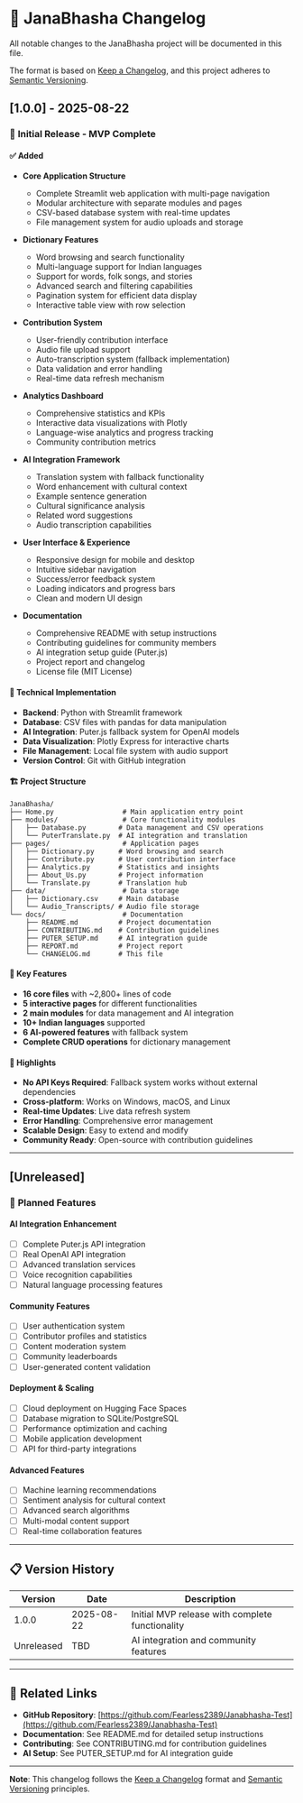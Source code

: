 # 📝 JanaBhasha Changelog

All notable changes to the JanaBhasha project will be documented in this file.

The format is based on [Keep a Changelog](https://keepachangelog.com/en/1.0.0/),
and this project adheres to [Semantic Versioning](https://semver.org/spec/v2.0.0.html).

## [1.0.0] - 2025-08-22

### 🎉 **Initial Release - MVP Complete**

#### ✅ **Added**
- **Core Application Structure**
  - Complete Streamlit web application with multi-page navigation
  - Modular architecture with separate modules and pages
  - CSV-based database system with real-time updates
  - File management system for audio uploads and storage

- **Dictionary Features**
  - Word browsing and search functionality
  - Multi-language support for Indian languages
  - Support for words, folk songs, and stories
  - Advanced search and filtering capabilities
  - Pagination system for efficient data display
  - Interactive table view with row selection

- **Contribution System**
  - User-friendly contribution interface
  - Audio file upload support
  - Auto-transcription system (fallback implementation)
  - Data validation and error handling
  - Real-time data refresh mechanism

- **Analytics Dashboard**
  - Comprehensive statistics and KPIs
  - Interactive data visualizations with Plotly
  - Language-wise analytics and progress tracking
  - Community contribution metrics

- **AI Integration Framework**
  - Translation system with fallback functionality
  - Word enhancement with cultural context
  - Example sentence generation
  - Cultural significance analysis
  - Related word suggestions
  - Audio transcription capabilities

- **User Interface & Experience**
  - Responsive design for mobile and desktop
  - Intuitive sidebar navigation
  - Success/error feedback system
  - Loading indicators and progress bars
  - Clean and modern UI design

- **Documentation**
  - Comprehensive README with setup instructions
  - Contributing guidelines for community members
  - AI integration setup guide (Puter.js)
  - Project report and changelog
  - License file (MIT License)

#### 🔧 **Technical Implementation**
- **Backend**: Python with Streamlit framework
- **Database**: CSV files with pandas for data manipulation
- **AI Integration**: Puter.js fallback system for OpenAI models
- **Data Visualization**: Plotly Express for interactive charts
- **File Management**: Local file system with audio support
- **Version Control**: Git with GitHub integration

#### 🏗️ **Project Structure**
```
JanaBhasha/
├── Home.py                 # Main application entry point
├── modules/                # Core functionality modules
│   ├── Database.py        # Data management and CSV operations
│   └── PuterTranslate.py  # AI integration and translation
├── pages/                  # Application pages
│   ├── Dictionary.py      # Word browsing and search
│   ├── Contribute.py      # User contribution interface
│   ├── Analytics.py       # Statistics and insights
│   ├── About_Us.py        # Project information
│   └── Translate.py       # Translation hub
├── data/                   # Data storage
│   ├── Dictionary.csv     # Main database
│   └── Audio_Transcripts/ # Audio file storage
└── docs/                   # Documentation
    ├── README.md          # Project documentation
    ├── CONTRIBUTING.md    # Contribution guidelines
    ├── PUTER_SETUP.md     # AI integration guide
    ├── REPORT.md          # Project report
    └── CHANGELOG.md       # This file
```

#### 🎯 **Key Features**
- **16 core files** with ~2,800+ lines of code
- **5 interactive pages** for different functionalities
- **2 main modules** for data management and AI integration
- **10+ Indian languages** supported
- **6 AI-powered features** with fallback system
- **Complete CRUD operations** for dictionary management

#### 🌟 **Highlights**
- **No API Keys Required**: Fallback system works without external dependencies
- **Cross-platform**: Works on Windows, macOS, and Linux
- **Real-time Updates**: Live data refresh system
- **Error Handling**: Comprehensive error management
- **Scalable Design**: Easy to extend and modify
- **Community Ready**: Open-source with contribution guidelines

---

## [Unreleased]

### 🔮 **Planned Features**

#### **AI Integration Enhancement**
- [ ] Complete Puter.js API integration
- [ ] Real OpenAI API integration
- [ ] Advanced translation services
- [ ] Voice recognition capabilities
- [ ] Natural language processing features

#### **Community Features**
- [ ] User authentication system
- [ ] Contributor profiles and statistics
- [ ] Content moderation system
- [ ] Community leaderboards
- [ ] User-generated content validation

#### **Deployment & Scaling**
- [ ] Cloud deployment on Hugging Face Spaces
- [ ] Database migration to SQLite/PostgreSQL
- [ ] Performance optimization and caching
- [ ] Mobile application development
- [ ] API for third-party integrations

#### **Advanced Features**
- [ ] Machine learning recommendations
- [ ] Sentiment analysis for cultural context
- [ ] Advanced search algorithms
- [ ] Multi-modal content support
- [ ] Real-time collaboration features

---

## 📋 **Version History**

| Version | Date | Description |
|---------|------|-------------|
| 1.0.0 | 2025-08-22 | Initial MVP release with complete functionality |
| Unreleased | TBD | AI integration and community features |

---

## 🔗 **Related Links**

- **GitHub Repository**: [https://github.com/Fearless2389/Janabhasha-Test](https://github.com/Fearless2389/Janabhasha-Test)
- **Documentation**: See README.md for detailed setup instructions
- **Contributing**: See CONTRIBUTING.md for contribution guidelines
- **AI Setup**: See PUTER_SETUP.md for AI integration guide

---

**Note**: This changelog follows the [Keep a Changelog](https://keepachangelog.com/) format and [Semantic Versioning](https://semver.org/) principles.
